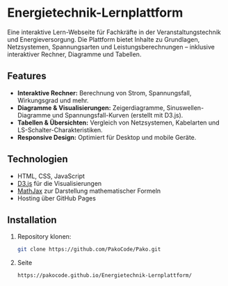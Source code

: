 
# Energietechnik-Lernplattform

Eine interaktive Lern-Webseite für Fachkräfte in der Veranstaltungstechnik und Energieversorgung. Die Plattform bietet Inhalte zu Grundlagen, Netzsystemen, Spannungsarten und Leistungsberechnungen 
– inklusive interaktiver Rechner, Diagramme und Tabellen.

## Features

- **Interaktive Rechner:** Berechnung von Strom, Spannungsfall, Wirkungsgrad und mehr.
- **Diagramme & Visualisierungen:** Zeigerdiagramme, Sinuswellen-Diagramme und Spannungsfall-Kurven (erstellt mit D3.js).
- **Tabellen & Übersichten:** Vergleich von Netzsystemen, Kabelarten und LS-Schalter-Charakteristiken.
- **Responsive Design:** Optimiert für Desktop und mobile Geräte.

## Technologien

- HTML, CSS, JavaScript
- [D3.js](https://d3js.org/) für die Visualisierungen
- [MathJax](https://www.mathjax.org/) zur Darstellung mathematischer Formeln
- Hosting über GitHub Pages

## Installation

1. Repository klonen:
   ```bash
   git clone https://github.com/PakoCode/Pako.git
2. Seite
   ```bash
   https://pakocode.github.io/Energietechnik-Lernplattform/
